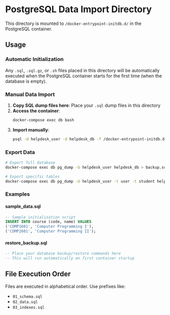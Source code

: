 # PostgreSQL Data Import Directory

This directory is mounted to `/docker-entrypoint-initdb.d/` in the PostgreSQL container.

## Usage

### Automatic Initialization
Any `.sql`, `.sql.gz`, or `.sh` files placed in this directory will be automatically executed when the PostgreSQL container starts for the first time (when the database is empty).

### Manual Data Import
1. **Copy SQL dump files here**: Place your `.sql` dump files in this directory
2. **Access the container**: 
   ```bash
   docker-compose exec db bash
   ```
3. **Import manually**:
   ```bash
   psql -U helpdesk_user -d helpdesk_db -f /docker-entrypoint-initdb.d/your-dump.sql
   ```

### Export Data
```bash
# Export full database
docker-compose exec db pg_dump -U helpdesk_user helpdesk_db > backup.sql

# Export specific tables
docker-compose exec db pg_dump -U helpdesk_user -t user -t student helpdesk_db > users_backup.sql
```

### Examples

#### sample_data.sql
```sql
-- Sample initialization script
INSERT INTO course (code, name) VALUES 
('COMP1601', 'Computer Programming I'),
('COMP2601', 'Computer Programming II');
```

#### restore_backup.sql
```sql
-- Place your database backup/restore commands here
-- This will run automatically on first container startup
```

## File Execution Order
Files are executed in alphabetical order. Use prefixes like:
- `01_schema.sql`
- `02_data.sql` 
- `03_indexes.sql`